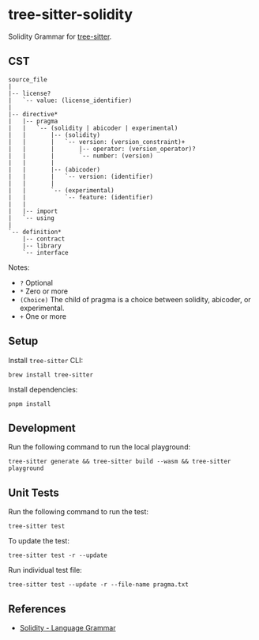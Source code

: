 # tree-sitter-solidity

Solidity Grammar for [tree-sitter](https://github.com/tree-sitter/tree-sitter).

## CST

```
source_file
|
|-- license?
|   `-- value: (license_identifier)
|
|-- directive*
|   |-- pragma
|   |   `-- (solidity | abicoder | experimental)
|   |       |-- (solidity)
|   |       |   `-- version: (version_constraint)+
|   |       |       |-- operator: (version_operator)?
|   |       |       `-- number: (version)
|   |       |
|   |       |-- (abicoder)
|   |       |   `-- version: (identifier)
|   |       |
|   |       `-- (experimental)
|   |           `-- feature: (identifier)
|   |
|   |-- import
|   `-- using
|
`-- definition*
    |-- contract
    |-- library
    `-- interface
```

Notes:

- `?` Optional
- `*` Zero or more
- `(Choice)` The child of pragma is a choice between solidity, abicoder, or experimental.
- `+` One or more

## Setup

Install `tree-sitter` CLI:

```shell
brew install tree-sitter
```

Install dependencies:

```shell
pnpm install
```

## Development

Run the following command to run the local playground:

```shell
tree-sitter generate && tree-sitter build --wasm && tree-sitter playground
```

## Unit Tests

Run the following command to run the test:

```shell
tree-sitter test
```

To update the test:

```shell
tree-sitter test -r --update
```

Run individual test file:

```shell
tree-sitter test --update -r --file-name pragma.txt
```

## References

- [Solidity - Language Grammar](https://docs.soliditylang.org/en/stable/grammar.html)
